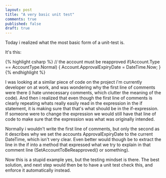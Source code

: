 ```yaml
---
layout: post
title: "A very basic unit test"
comments: true
published: false
draft: true
---
```

Today i realized what the most basic form of a unit-test is.

It's this:

{% highlight csharp %}
// the account must be reapproved
if(Account.Type == AccountType.Normal)
{
  Account.ApprovalExpiryDate = DateTime.Now;
}
{% endhighlight %}

I was looking at a similar piece of code on the project i'm currently developer on at work, and was wondering why the first line of comments were there (i hate unnecessary comments, which clutter the meaning of the code). And then i realized that even though the first line of comments is clearly repeating whats really easily read in the expression in the if statement, it is making sure that that's what should be in the if-expression. If someone were to change the expression we would still have that line of code to make sure that the expression was what was originally intended.

Normally i wouldn't write the first line of comments, but only the second as it describes why we set the accounts ApprovalExpiryDate to the current DateTime, which isn't very clear. Even better would though be to extract the line in the if into a method that expressed what we try to explain in that comment line (SetAccountToBeReapproved() or something).

Now this is a stupid example yes, but the testing mindset is there. The best solution, and next step would then be to have a unit test check this, and enforce it automatically instead.

